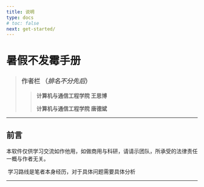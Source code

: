 ```yaml
---
title: 说明
type: docs
# toc: false
next: get-started/
---
```


# 暑假不发霉手册

> ### 作者栏 （*排名不分先后*）
>
> >   **计算机与通信工程学院  王思博**
> >
> >  **计算机与通信工程学院  唐德斌**

------

## 前言

​	本软件仅供学习交流如作他用，如做商用与科研，请请示团队，所承受的法律责任一概与作者无关。

​	学习路线是笔者本身经历，对于具体问题需要具体分析

-------
